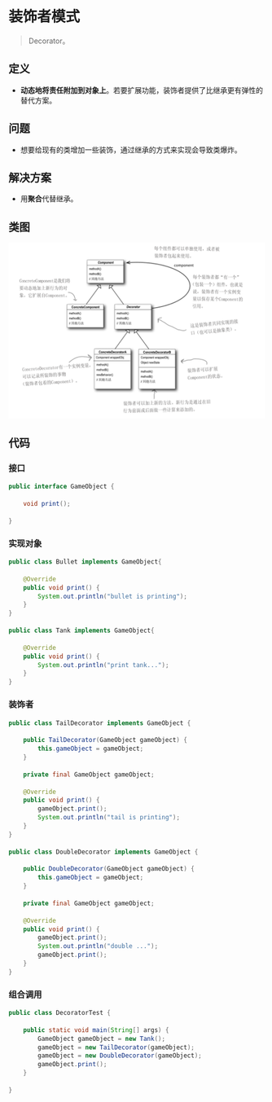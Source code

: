 # 装饰者模式

> Decorator。

## 定义

- **动态地将责任附加到对象上**。若要扩展功能，装饰者提供了比继承更有弹性的替代方案。

## 问题

- 想要给现有的类增加一些装饰，通过继承的方式来实现会导致类爆炸。

## 解决方案

- 用**聚合**代替继承。

## 类图

![img](image/1216886-20190922011430803-958922094.png)

## 代码

### 接口

```java
public interface GameObject {

    void print();

}
```

### 实现对象

```java
public class Bullet implements GameObject{

    @Override
    public void print() {
        System.out.println("bullet is printing");
    }
}

public class Tank implements GameObject{

    @Override
    public void print() {
        System.out.println("print tank...");
    }
}
```

### 装饰者

```java
public class TailDecorator implements GameObject {

    public TailDecorator(GameObject gameObject) {
        this.gameObject = gameObject;
    }

    private final GameObject gameObject;

    @Override
    public void print() {
        gameObject.print();
        System.out.println("tail is printing");
    }
}

public class DoubleDecorator implements GameObject {

    public DoubleDecorator(GameObject gameObject) {
        this.gameObject = gameObject;
    }

    private final GameObject gameObject;

    @Override
    public void print() {
        gameObject.print();
        System.out.println("double ...");
        gameObject.print();
    }
}
```

### 组合调用

```java
public class DecoratorTest {

    public static void main(String[] args) {
        GameObject gameObject = new Tank();
        gameObject = new TailDecorator(gameObject);
        gameObject = new DoubleDecorator(gameObject);
        gameObject.print();
    }

}
```

